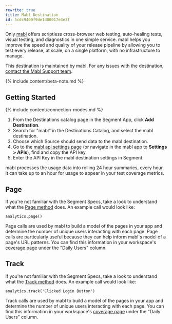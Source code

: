 ```yaml
---
rewrite: true
title: Mabl Destination
id: 5cdc9409f9de1d00017e3e3f
---
```

Only [mabl](https://mabl.com/?utm_source=segmentio&utm_medium=docs&utm_campaign=partners) offers scriptless cross-browser web testing, auto-healing tests, visual testing, and diagnostics in one simple service. mabl helps you improve the speed and quality of your release pipeline by allowing you to test every release, at scale, on a single platform, with no infrastructure to manage.

This destination is maintained by mabl. For any issues with the destination, [contact the Mabl  Support team](mailto:support@mabl.com).

{% include content/beta-note.md %}


## Getting Started

{% include content/connection-modes.md %}


1. From the Destinations catalog page in the Segment App, click **Add Destination**.
2. Search for "mabl" in the Destinations Catalog, and select the mabl destination.
3. Choose which Source should send data to the mabl destination.
4. Go to the [mabl api settings page](https://app.mabl.com/workspaces/-/settings/apis) (or navigate in the mabl app to **Settings > APIs**), find and copy the API key.
5. Enter the API Key in the mabl destination settings in Segment.

mabl processes the usage data into rolling 24 hour summaries, every hour.  It can take up to an hour for usage to appear in your test coverage metrics.

## Page

If you're not familiar with the Segment Specs, take a look to understand what the [Page method](/docs/connections/spec/page/) does. An example call would look like:

```
analytics.page()
```
Page calls are used by mabl to build a model of the pages in your app and determine the number of unique users interacting with each page.  Page calls are particularly useful because they can help inform mabl's model of a page's URL patterns. You can find this information in your workspace's [coverage page](https://app.mabl.com/workspaces/-/coverage) under the "Daily Users" column.


## Track

If you're not familiar with the Segment Specs, take a look to understand what the [Track method](/docs/connections/spec/track/) does. An example call would look like:

```
analytics.track('Clicked Login Button')
```

Track calls are used by mabl to build a model of the pages in your app and determine the number of unique users interacting with each page. You can find this information in your workspace's [coverage page](https://app.mabl.com/workspaces/-/coverage) under the "Daily Users" column.
